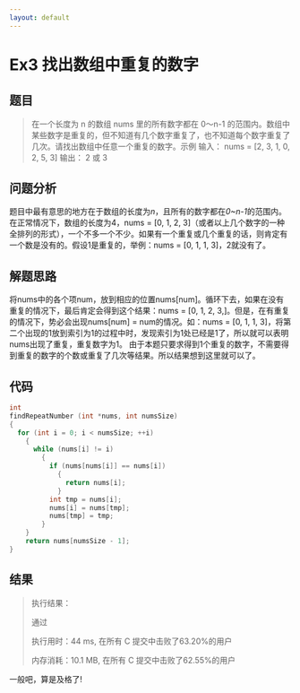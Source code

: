 ```yaml
---
layout: default
---
```


# Ex3 找出数组中重复的数字
## 题目
> 在一个长度为 n 的数组 nums 里的所有数字都在 0～n-1 的范围内。数组中某些数字是重复的，但不知道有几个数字重复了，也不知道每个数字重复了几次。请找出数组中任意一个重复的数字。示例
> 输入：
> nums = \[2, 3, 1, 0, 2, 5, 3]
> 输出：
> 2 或 3

## 问题分析
题目中最有意思的地方在于数组的长度为*n*，且所有的数字都在*0\~n-1*的范围内。在正常情况下，数组的长度为4，nums = \[0, 1, 2, 3\]（或者以上几个数字的一种全排列的形式），一个不多一个不少。如果有一个重复或几个重复的话，则肯定有一个数是没有的。假设1是重复的，举例：nums = \[0, 1, 1, 3\]，2就没有了。

## 解题思路
将nums中的各个项num，放到相应的位置nums\[num\]。循环下去，如果在没有重复的情况下，最后肯定会得到这个结果：nums = \[0, 1, 2, 3,\]。但是，在有重复的情况下，势必会出现nums\[num\] = num的情况。如：nums = \[0, 1, 1, 3\]，将第二个出现的1放到索引为1的过程中时，发现索引为1处已经是1了，所以就可以表明nums出现了重复，重复数字为1。
由于本题只要求得到1个重复的数字，不需要得到重复的数字的个数或重复了几次等结果。所以结果想到这里就可以了。

## 代码

```c
int
findRepeatNumber (int *nums, int numsSize)
{
  for (int i = 0; i < numsSize; ++i)
    {
      while (nums[i] != i)
        {
          if (nums[nums[i]] == nums[i])
            {
              return nums[i];
            }
          int tmp = nums[i];
          nums[i] = nums[tmp];
          nums[tmp] = tmp;
        }
    }
    return nums[numsSize - 1];
}
```

## 结果

> 执行结果：
>
> 通过
>
> 执行用时：44 ms, 在所有 C 提交中击败了63.20%的用户
>
> 内存消耗：10.1 MB, 在所有 C 提交中击败了62.55%的用户

一般吧，算是及格了!

